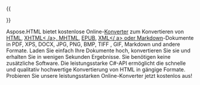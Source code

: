 ﻿---
translation: true
deploy: false
---

{{<section conversion>}}

Aspose.HTML bietet kostenlose Online-<a href="https://products.aspose.app/html/conversion" target="_blank">Konverter</a> zum Konvertieren von <a href="https://products.aspose .app/html/conversion/html" target="_blank">HTML</a>, <a href="https://products.aspose.app/html/conversion/xhtml" target="_blank">XHTML< /a>, <a href="https://products.aspose.app/html/conversion/mhtml" target="_blank">MHTML</a>, <a href="https://products.aspose. app/html/conversion/epub" target="_blank">EPUB</a>, <a href="https://products.aspose.app/html/conversion/xml" target="_blank">XML</ a> oder <a href="https://products.aspose.app/html/conversion/md" target="_blank">Markdown</a>-Dokumente in PDF, XPS, DOCX, JPG, PNG, BMP, TIFF , GIF, Markdown und andere Formate. Laden Sie einfach Ihre Dokumente hoch, konvertieren Sie sie und erhalten Sie in wenigen Sekunden Ergebnisse. Sie benötigen keine zusätzliche Software. Die leistungsstarke C#-API ermöglicht die schnelle und qualitativ hochwertige Konvertierung von HTML in gängige Formate. Probieren Sie unsere leistungsstarken Online-Konverter jetzt kostenlos aus!